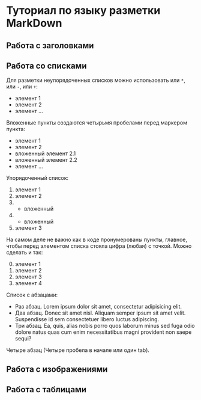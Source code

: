 # Туториал по языку разметки MarkDown

## Работа с заголовками

## Работа со списками

Для разметки неупорядоченных списков можно использовать
или `*`, или `-`, или `+`:
- элемент 1
- элемент 2
- элемент ...

Вложенные пункты создаются четырьмя пробелами перед
маркером пункта:
* элемент 1
* элемент 2
* вложенный элемент 2.1
* вложенный элемент 2.2
* элемент ...

Упорядоченный список:
1. элемент 1
2. элемент 2
1. *    вложенный
2. *   вложенный
3. элемент 3

На самом деле не важно как в коде пронумерованы пункты,
главное, чтобы перед элементом списка стояла цифра
(любая) с точкой. Можно сделать и так:

0. элемент 1
0. элемент 2
0. элемент 3
0. элемент 4

Список с абзацами:

* Раз абзац. Lorem ipsum dolor sit amet, consectetur
adipisicing elit.
* Два абзац. Donec sit amet nisl. Aliquam semper ipsum
sit amet velit. Suspendisse id sem consectetuer libero
luctus adipiscing.
* Три абзац. Ea, quis, alias nobis porro quos laborum
minus sed fuga odio dolore natus quas cum enim
necessitatibus magni provident non saepe sequi?

Четыре абзац (Четыре пробела в начале или один tab).

##  Работа с изображениями

## Работа с таблицами